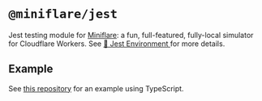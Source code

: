 # `@miniflare/jest`

Jest testing module for [Miniflare](https://github.com/cloudflare/miniflare): a
fun, full-featured, fully-local simulator for Cloudflare Workers. See
[🤹 Jest Environment ](https://v2.miniflare.dev/testing/jest) for more details.

## Example

See
[this repository](https://github.com/mrbbot/miniflare-typescript-esbuild-jest)
for an example using TypeScript.
